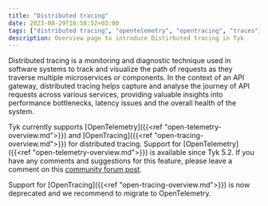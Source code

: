 ```yaml
---
title: "Distributed tracing"
date: 2023-08-29T16:58:52+03:00
tags: ["distributed tracing", "opentelemetry", "opentracing", "traces"]
description: Overview page to introduce Distirbuted tracing in Tyk
---
```


Distributed tracing is a monitoring and diagnostic technique used in software systems to track and visualize the path of requests as they traverse multiple microservices or components. In the context of an API gateway, distributed tracing helps capture and analyse the journey of API requests across various services, providing valuable insights into performance bottlenecks, latency issues and the overall health of the system.

Tyk currently supports [OpenTelemetry]({{<ref "open-telemetry-overview.md">}}) and [OpenTracing]({{<ref "open-tracing-overview.md">}}) for distributed tracing. Support for [OpenTelemetry]({{<ref "open-telemetry-overview.md">}}) is available since Tyk 5.2. If you have any comments and suggestions for this feature, please leave a comment on this [community forum post](https://community.tyk.io/t/faq-opentelemetry-distributed-tracing/5682).

Support for [OpenTracing]({{<ref "open-tracing-overview.md">}}) is now deprecated and we recommend to migrate to OpenTelemetry.
